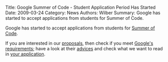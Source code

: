 Title: Google Summer of Code - Student Application Period Has Started
Date: 2009-03-24
Category: News
Authors: Wilber
Summary: Google has started to accept applications from students for Summer of Code.

Google has started to accept applications from students for [Summer of Code](http://socghop.appspot.com/).

If you are interested in our [proposals](https://web.archive.org/web/20090401053718/http://wiki.gimp.org/gimp/SummerOfCode2009ideas), then check if you meet [Google's requirements](https://web.archive.org/web/20090401053718/http://socghop.appspot.com/document/show/program/google/gsoc2009/faqs#eligibility); have a look at their [advices](https://web.archive.org/web/20090401053718/http://code.google.com/p/google-summer-of-code/wiki/AdviceforStudents) and check what we want to read in [your application](https://web.archive.org/web/20090401053718/http://socghop.appspot.com/org/show/google/gsoc2009/gimp).